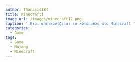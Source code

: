 ```yaml
---
author: Thanasis184
title: minecraft1
image_url: /images/minecraft12.png
caption: ' Έτσι απεικονίζεται το κοτόπουλο στο Minecraft '
categories:
  - Game
tags:
  - Game
  - Mojang
  - Minecraft
---
```

